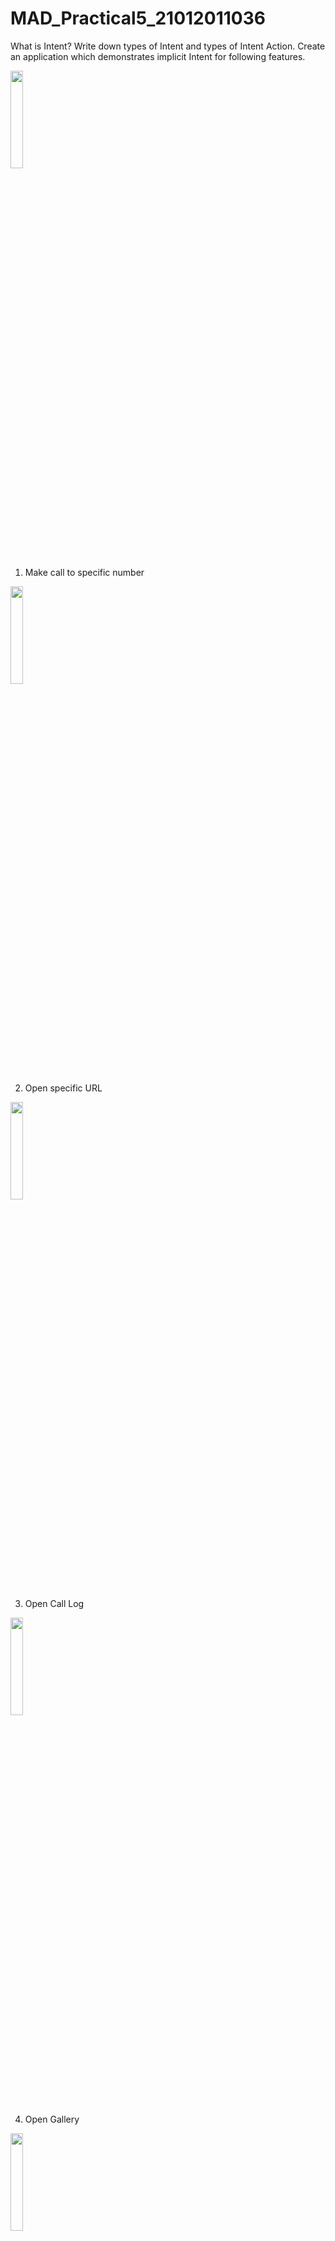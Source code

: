 # MAD_Practical5_21012011036
What is Intent? Write down types of Intent and types of Intent Action. Create an application which demonstrates implicit Intent for following features.

<img src="https://github.com/Krishna7249/MAD_Practical5_21012011036/assets/98690735/3a1ac91f-96d6-4cbf-b463-5d4452f444a9" width=20% height=20%>  

1. Make call to specific number
<img src="https://github.com/Krishna7249/MAD_Practical5_21012011036/assets/98690735/3fa6e9c8-5687-46eb-a9cc-45f6c05d7cce" width=20% height=20%>

2. Open specific URL
<img src="https://github.com/Krishna7249/MAD_Practical5_21012011036/assets/98690735/25eac432-d0f7-4081-a521-5aa13a92e050" width=20% height=20%>

3. Open Call Log
<img src="https://github.com/Krishna7249/MAD_Practical5_21012011036/assets/98690735/ad124649-4571-4106-b7c1-82a890ac8bc7" width=20% height=20%>

4. Open Gallery
<img src="https://github.com/Krishna7249/MAD_Practical5_21012011036/assets/98690735/878acc82-e2a5-4258-bd5c-3382f7adbe3c" width=20% height=20%>

5. Set Alarm
<img src="https://github.com/Krishna7249/MAD_Practical5_21012011036/assets/98690735/a10aa957-2d63-4285-b06a-1aafd6944bfc" width=20% height=20%>

6. Open Camera
<img src="https://github.com/Krishna7249/MAD_Practical5_21012011036/assets/98690735/905df665-3c2f-40ab-af3d-a85a3ba39c19" width=20% height=20%>

